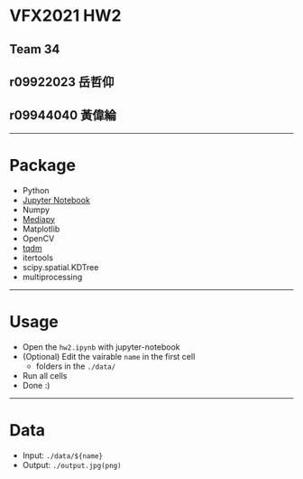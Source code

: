 # VFX2021 HW2
## Team 34
## r09922023	岳哲仰
## r09944040	黃偉綸 
---
# Package
- Python
- [Jupyter Notebook](https://jupyter.org/)
- Numpy
- [Mediapy](https://github.com/google/mediapy)
- Matplotlib
- OpenCV
- [tqdm](https://github.com/tqdm/tqdm)
- itertools
- scipy.spatial.KDTree
- multiprocessing

---
# Usage
- Open the `hw2.ipynb` with jupyter-notebook
- (Optional) Edit the vairable `name` in the first cell
  - folders in the `./data/`
- Run all cells
- Done :)

--- 
# Data
- Input: `./data/${name}`
- Output: `./output.jpg(png)`
